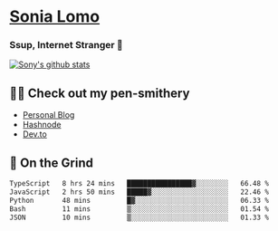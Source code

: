 # [Sonia Lomo](https://sonylomo.github.io/) 
### Ssup, Internet Stranger 🤩

<a href="https://github.com/sonylomo/github-readme-stats">
  <img align="center" src="https://media.giphy.com/media/lU05nFSW6Y2A/giphy.gif" alt="Sony's github stats" />
</a>

## ✍🏾 Check out my pen-smithery
- [Personal Blog](https://www.sonylomo.dev/blog)
- [Hashnode](https://sonylomo.hashnode.dev/)
- [Dev.to](https://dev.to/sonylomo)

## 🤡 On the Grind
<!--START_SECTION:waka-->

```txt
TypeScript   8 hrs 24 mins   ████████████████▓░░░░░░░░   66.48 %
JavaScript   2 hrs 50 mins   █████▓░░░░░░░░░░░░░░░░░░░   22.46 %
Python       48 mins         █▓░░░░░░░░░░░░░░░░░░░░░░░   06.33 %
Bash         11 mins         ▒░░░░░░░░░░░░░░░░░░░░░░░░   01.54 %
JSON         10 mins         ▒░░░░░░░░░░░░░░░░░░░░░░░░   01.33 %
```

<!--END_SECTION:waka-->
